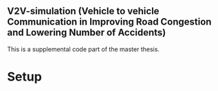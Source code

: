 ## V2V-simulation (Vehicle to vehicle Communication in Improving Road Congestion and Lowering Number of Accidents)
This is a supplemental code part of the master thesis.

# Setup
